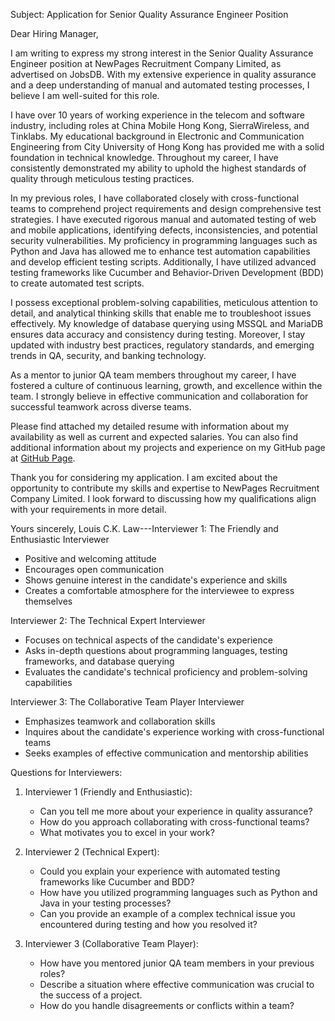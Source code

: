 Subject: Application for Senior Quality Assurance Engineer Position

Dear Hiring Manager,

I am writing to express my strong interest in the Senior Quality Assurance Engineer position at NewPages Recruitment Company Limited, as advertised on JobsDB. With my extensive experience in quality assurance and a deep understanding of manual and automated testing processes, I believe I am well-suited for this role.

I have over 10 years of working experience in the telecom and software industry, including roles at China Mobile Hong Kong, SierraWireless, and Tinklabs. My educational background in Electronic and Communication Engineering from City University of Hong Kong has provided me with a solid foundation in technical knowledge. Throughout my career, I have consistently demonstrated my ability to uphold the highest standards of quality through meticulous testing practices.

In my previous roles, I have collaborated closely with cross-functional teams to comprehend project requirements and design comprehensive test strategies. I have executed rigorous manual and automated testing of web and mobile applications, identifying defects, inconsistencies, and potential security vulnerabilities. My proficiency in programming languages such as Python and Java has allowed me to enhance test automation capabilities and develop efficient testing scripts. Additionally, I have utilized advanced testing frameworks like Cucumber and Behavior-Driven Development (BDD) to create automated test scripts.

I possess exceptional problem-solving capabilities, meticulous attention to detail, and analytical thinking skills that enable me to troubleshoot issues effectively. My knowledge of database querying using MSSQL and MariaDB ensures data accuracy and consistency during testing. Moreover, I stay updated with industry best practices, regulatory standards, and emerging trends in QA, security, and banking technology.

As a mentor to junior QA team members throughout my career, I have fostered a culture of continuous learning, growth, and excellence within the team. I strongly believe in effective communication and collaboration for successful teamwork across diverse teams.

Please find attached my detailed resume with information about my availability as well as current and expected salaries. You can also find additional information about my projects and experience on my GitHub page at [GitHub Page](https://louiscklaw.github.io).

Thank you for considering my application. I am excited about the opportunity to contribute my skills and expertise to NewPages Recruitment Company Limited. I look forward to discussing how my qualifications align with your requirements in more detail.

Yours sincerely,
Louis C.K. Law---Interviewer 1: The Friendly and Enthusiastic Interviewer
- Positive and welcoming attitude
- Encourages open communication
- Shows genuine interest in the candidate's experience and skills
- Creates a comfortable atmosphere for the interviewee to express themselves

Interviewer 2: The Technical Expert Interviewer
- Focuses on technical aspects of the candidate's experience
- Asks in-depth questions about programming languages, testing frameworks, and database querying
- Evaluates the candidate's technical proficiency and problem-solving capabilities

Interviewer 3: The Collaborative Team Player Interviewer
- Emphasizes teamwork and collaboration skills
- Inquires about the candidate's experience working with cross-functional teams
- Seeks examples of effective communication and mentorship abilities

Questions for Interviewers:

1. Interviewer 1 (Friendly and Enthusiastic):
   - Can you tell me more about your experience in quality assurance?
   - How do you approach collaborating with cross-functional teams?
   - What motivates you to excel in your work?

2. Interviewer 2 (Technical Expert):
   - Could you explain your experience with automated testing frameworks like Cucumber and BDD?
   - How have you utilized programming languages such as Python and Java in your testing processes?
   - Can you provide an example of a complex technical issue you encountered during testing and how you resolved it?

3. Interviewer 3 (Collaborative Team Player):
   - How have you mentored junior QA team members in your previous roles?
   - Describe a situation where effective communication was crucial to the success of a project.
   - How do you handle disagreements or conflicts within a team?